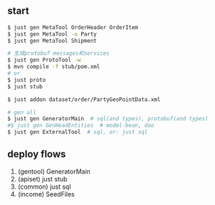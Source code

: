 ## start
```bash
$ just gen MetaTool OrderHeader OrderItem
$ just gen MetaTool -o Party
$ just gen MetaTool Shipment

# 生成protobuf messages和services
$ just gen ProtoTool -w
$ mvn compile -f stub/pom.xml
# or
$ just proto
$ just stub

$ just addon dataset/order/PartyGeoPointData.xml 
```
```bash
# gen all
$ just gen GeneratorMain  # sql(and types), protobuf(and types)
#$ just gen GenHeadEntities  # model-bean, dao
$ just gen ExternalTool  # sql, or: just sql
```

## deploy flows
1. (gentool) GeneratorMain
2. (apiset) just stub
3. (common) just sql
4. (income) SeedFiles


